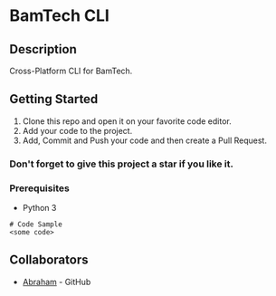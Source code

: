 # BamTech CLI

[](https://media.giphy.com/media/o9ggk5IMcYlKE/giphy.gif)
## Description

Cross-Platform CLI for BamTech.

## Getting Started

1. Clone this repo and open it on your favorite code editor.
2. Add your code to the project.
3. Add, Commit and Push your code and then create a Pull Request.

### Don't forget to give this project a star if you like it.

### Prerequisites

- Python 3

```
# Code Sample
<some code>
```

## Collaborators

* [Abraham](https://github.com/AbeTavarez/) - GitHub
